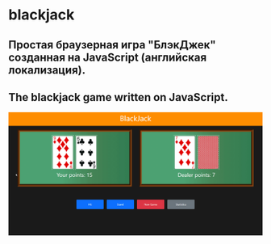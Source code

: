# blackjack
## Простая браузерная игра "БлэкДжек" созданная на JavaScript (английская локализация).
## The blackjack game written on JavaScript. 


<img width="800px" src="https://raw.githubusercontent.com/leonidopuss22/blackjack/master/oYed6L0vbr.gif">
